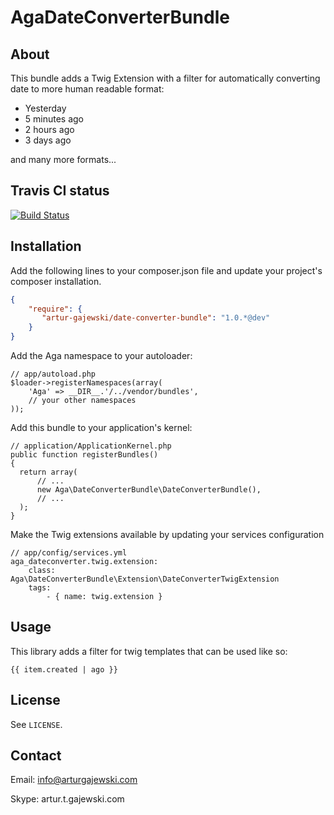 # AgaDateConverterBundle #

## About

This bundle adds a Twig Extension with a filter for automatically converting date to more human readable format:

- Yesterday
- 5 minutes ago
- 2 hours ago
- 3 days ago

and many more formats...

## Travis CI status

[![Build Status](https://secure.travis-ci.org/artur-gajewski/date-converter-bundle.png)](https://travis-ci.org/artur-gajewski/date-converter-bundle)

## Installation

Add the following lines to your composer.json file and update your project's composer installation.

```json
{
    "require": {
       "artur-gajewski/date-converter-bundle": "1.0.*@dev"
    }
}
```

Add the Aga namespace to your autoloader:

	// app/autoload.php
	$loader->registerNamespaces(array(
		'Aga' => __DIR__.'/../vendor/bundles',
		// your other namespaces
	));

Add this bundle to your application's kernel:

	// application/ApplicationKernel.php
	public function registerBundles()
	{
	  return array(
		  // ...
		  new Aga\DateConverterBundle\DateConverterBundle(),
		  // ...
	  );
	}
	
Make the Twig extensions available by updating your services configuration

	// app/config/services.yml
	aga_dateconverter.twig.extension:
		class: Aga\DateConverterBundle\Extension\DateConverterTwigExtension  
		tags:
			- { name: twig.extension }

## Usage

This library adds a filter for twig templates that can be used like so:

    {{ item.created | ago }}

## License

See `LICENSE`.

## Contact

Email: info@arturgajewski.com

Skype: artur.t.gajewski.com